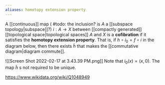 ```yaml
---
aliases: homotopy extension property
---
```

A [[continuous]] map ( #todo: the inclusion? is $A$ a [[subspace topology|subspace]]?) $i:A\to X$ between [[compactly generated]] [[topological space|topological spaces]] $A$ and $X$ is a **cofibration** if it satisfies the **homotopy extension property**. That is, if $h\circ i_0=f\circ i$ in the diagram below, then there exists $\tilde h$ that makes the [[commutative diagram|diagram commute]].

![[Screen Shot 2022-02-17 at 3.43.39 PM.png]] 
Note that $i_0(x) = (x,0)$. The map $\tilde h$ s not required to be unique.

https://www.wikidata.org/wiki/Q1048949